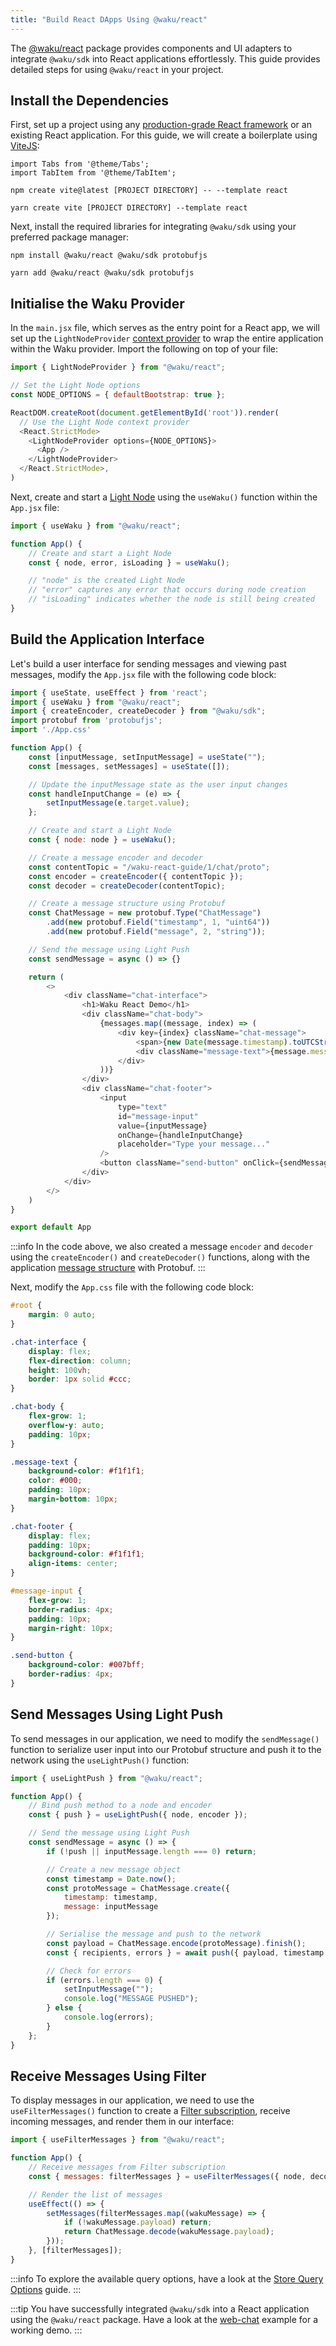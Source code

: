 ```yaml
---
title: "Build React DApps Using @waku/react"
---
```


The [@waku/react](https://www.npmjs.com/package/@waku/react) package provides components and UI adapters to integrate `@waku/sdk` into React applications effortlessly. This guide provides detailed steps for using `@waku/react` in your project.

## Install the Dependencies

First, set up a project using any [production-grade React framework](https://react.dev/learn/start-a-new-react-project) or an existing React application. For this guide, we will create a boilerplate using [ViteJS](https://vitejs.dev/guide/):

```mdx-code-block
import Tabs from '@theme/Tabs';
import TabItem from '@theme/TabItem';
```

<Tabs groupId="package-manager">
<TabItem value="npm" label="NPM">

```shell
npm create vite@latest [PROJECT DIRECTORY] -- --template react
```

</TabItem>
<TabItem value="yarn" label="Yarn">

```shell
yarn create vite [PROJECT DIRECTORY] --template react
```

</TabItem>
</Tabs>

Next, install the required libraries for integrating `@waku/sdk` using your preferred package manager:

<Tabs groupId="package-manager">
<TabItem value="npm" label="NPM">

```shell
npm install @waku/react @waku/sdk protobufjs
```

</TabItem>
<TabItem value="yarn" label="Yarn">

```shell
yarn add @waku/react @waku/sdk protobufjs
```

</TabItem>
</Tabs>

## Initialise the Waku Provider

In the `main.jsx` file, which serves as the entry point for a React app, we will set up the `LightNodeProvider` [context provider](https://react.dev/reference/react/createContext#provider) to wrap the entire application within the Waku provider. Import the following on top of your file:

```js title="src/main.jsx"
import { LightNodeProvider } from "@waku/react";

// Set the Light Node options
const NODE_OPTIONS = { defaultBootstrap: true };

ReactDOM.createRoot(document.getElementById('root')).render(
  // Use the Light Node context provider
  <React.StrictMode>
    <LightNodeProvider options={NODE_OPTIONS}>
      <App />
    </LightNodeProvider>
  </React.StrictMode>,
)
```

Next, create and start a [Light Node](/overview/reference/glossary#light-node) using the `useWaku()` function within the `App.jsx` file:

```js title="src/App.jsx"
import { useWaku } from "@waku/react";

function App() {
	// Create and start a Light Node
	const { node, error, isLoading } = useWaku();

	// "node" is the created Light Node
	// "error" captures any error that occurs during node creation
	// "isLoading" indicates whether the node is still being created
}
```

## Build the Application Interface

Let's build a user interface for sending messages and viewing past messages, modify the `App.jsx` file with the following code block:

```js title="src/App.jsx"
import { useState, useEffect } from 'react';
import { useWaku } from "@waku/react";
import { createEncoder, createDecoder } from "@waku/sdk";
import protobuf from 'protobufjs';
import './App.css'

function App() {
	const [inputMessage, setInputMessage] = useState("");
	const [messages, setMessages] = useState([]);

	// Update the inputMessage state as the user input changes
	const handleInputChange = (e) => {
		setInputMessage(e.target.value);
	};

	// Create and start a Light Node
	const { node: node } = useWaku();

	// Create a message encoder and decoder
	const contentTopic = "/waku-react-guide/1/chat/proto";
	const encoder = createEncoder({ contentTopic });
	const decoder = createDecoder(contentTopic);

	// Create a message structure using Protobuf
	const ChatMessage = new protobuf.Type("ChatMessage")
		.add(new protobuf.Field("timestamp", 1, "uint64"))
		.add(new protobuf.Field("message", 2, "string"));

	// Send the message using Light Push
	const sendMessage = async () => {}

	return (
		<>
			<div className="chat-interface">
				<h1>Waku React Demo</h1>
				<div className="chat-body">
					{messages.map((message, index) => (
						<div key={index} className="chat-message">
							<span>{new Date(message.timestamp).toUTCString()}</span>
							<div className="message-text">{message.message}</div>
						</div>
					))}
				</div>
				<div className="chat-footer">
					<input
						type="text"
						id="message-input"
						value={inputMessage}
						onChange={handleInputChange}
						placeholder="Type your message..."
					/>
					<button className="send-button" onClick={sendMessage}>Send</button>
				</div>
			</div>
		</>
	)
}

export default App
```

:::info
In the code above, we also created a message `encoder` and `decoder` using the `createEncoder()` and `createDecoder()` functions, along with the application [message structure](/guides/js-waku/#message-structure) with Protobuf.
:::

Next, modify the `App.css` file with the following code block:

```css title="src/App.css"
#root {
	margin: 0 auto;
}

.chat-interface {
	display: flex;
	flex-direction: column;
	height: 100vh;
	border: 1px solid #ccc;
}

.chat-body {
	flex-grow: 1;
	overflow-y: auto;
	padding: 10px;
}

.message-text {
	background-color: #f1f1f1;
	color: #000;
	padding: 10px;
	margin-bottom: 10px;
}

.chat-footer {
	display: flex;
	padding: 10px;
	background-color: #f1f1f1;
	align-items: center;
}

#message-input {
	flex-grow: 1;
	border-radius: 4px;
	padding: 10px;
	margin-right: 10px;
}

.send-button {
	background-color: #007bff;
	border-radius: 4px;
}
```

## Send Messages Using Light Push

To send messages in our application, we need to modify the `sendMessage()` function to serialize user input into our Protobuf structure and push it to the network using the `useLightPush()` function:

```js title="src/App.jsx"
import { useLightPush } from "@waku/react";

function App() {
	// Bind push method to a node and encoder
	const { push } = useLightPush({ node, encoder });

	// Send the message using Light Push
	const sendMessage = async () => {
		if (!push || inputMessage.length === 0) return;

		// Create a new message object
		const timestamp = Date.now();
		const protoMessage = ChatMessage.create({
			timestamp: timestamp,
			message: inputMessage
		});

		// Serialise the message and push to the network
		const payload = ChatMessage.encode(protoMessage).finish();
		const { recipients, errors } = await push({ payload, timestamp });

		// Check for errors
		if (errors.length === 0) {
			setInputMessage("");
			console.log("MESSAGE PUSHED");
		} else {
			console.log(errors);
		}
	};
}
```

## Receive Messages Using Filter

To display messages in our application, we need to use the `useFilterMessages()` function to create a [Filter subscription](/guides/js-waku/light-send-receive/#receive-messages-using-filter), receive incoming messages, and render them in our interface:

```js
import { useFilterMessages } from "@waku/react";

function App() {
	// Receive messages from Filter subscription
	const { messages: filterMessages } = useFilterMessages({ node, decoder });

	// Render the list of messages
	useEffect(() => {
		setMessages(filterMessages.map((wakuMessage) => {
			if (!wakuMessage.payload) return;
			return ChatMessage.decode(wakuMessage.payload);
		}));
	}, [filterMessages]);
}
```

:::info
To explore the available query options, have a look at the [Store Query Options](/guides/js-waku/store-retrieve-messages#store-query-options) guide.
:::

:::tip
You have successfully integrated `@waku/sdk` into a React application using the `@waku/react` package. Have a look at the [web-chat](https://github.com/waku-org/js-waku-examples/tree/master/examples/web-chat) example for a working demo.
:::